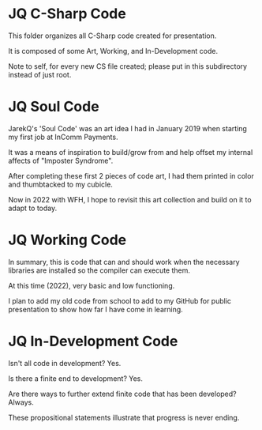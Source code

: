# JQ C-Sharp Code

This folder organizes all C-Sharp code created for presentation.

It is composed of some Art, Working, and In-Development code.

Note to self, for every new CS file created; please put in this subdirectory instead of just root.

# JQ Soul Code

JarekQ's 'Soul Code' was an art idea I had in January 2019 when starting my first job at InComm Payments.

It was a means of inspiration to build/grow from and help offset my internal affects of "Imposter Syndrome".

After completing these first 2 pieces of code art, I had them printed in color and thumbtacked to my cubicle.

Now in 2022 with WFH, I hope to revisit this art collection and build on it to adapt to today.

# JQ Working Code

In summary, this is code that can and should work when the necessary libraries are installed so the compiler can execute them.

At this time (2022), very basic and low functioning.

I plan to add my old code from school to add to my GitHub for public presentation to show how far I have come in learning.

# JQ In-Development Code

Isn't all code in development? Yes.

Is there a finite end to development? Yes.

Are there ways to further extend finite code that has been developed? Always.

These propositional statements illustrate that progress is never ending.